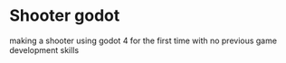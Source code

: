 # Shooter godot
 making a shooter using godot 4 for the first time with no previous game development skills
